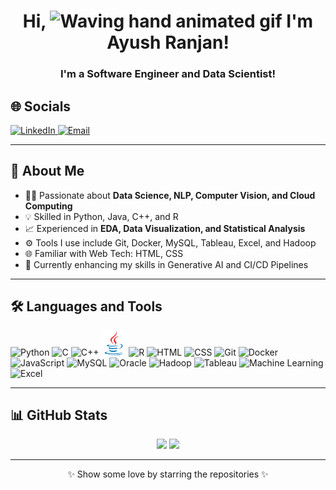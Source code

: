 <h1 align="center"> Hi, <img src="https://raw.githubusercontent.com/nixin72/nixin72/master/wave.gif" alt="Waving hand animated gif" height="45" width="45" /> I'm Ayush Ranjan!</h1>
<h3 align="center">I'm a Software Engineer and Data Scientist!</h3>

## 🌐 Socials

<p align="left">
<a href="https://www.linkedin.com/in/ayush-ranjan/" target="_blank">
  <img src="https://cdn-icons-png.flaticon.com/512/174/174857.png" width="32px" alt="LinkedIn" />
</a>
<a href="mailto:ayushranjan94300@gmail.com" target="_blank">
  <img src="https://cdn-icons-png.flaticon.com/512/281/281769.png" width="32px" alt="Email" />
</a>
</p>

---

## 💫 About Me

- 👨‍💻 Passionate about **Data Science, NLP, Computer Vision, and Cloud Computing**
- 💡 Skilled in Python, Java, C++, and R  
- 📈 Experienced in **EDA, Data Visualization, and Statistical Analysis**
- ⚙️ Tools I use include Git, Docker, MySQL, Tableau, Excel, and Hadoop  
- 🌐 Familiar with Web Tech: HTML, CSS  
- 🎯 Currently enhancing my skills in Generative AI and CI/CD Pipelines

---

## 🛠️ Languages and Tools

<p>
  <img src="https://img.icons8.com/color/344/python--v1.png" height="40" alt="Python"/>
  <img src="https://upload.wikimedia.org/wikipedia/commons/1/18/C_Programming_Language.svg" height="40" alt="C"/>
  <img src="https://upload.wikimedia.org/wikipedia/commons/1/18/ISO_C%2B%2B_Logo.svg" height="40" alt="C++"/>
  <img src="https://raw.githubusercontent.com/devicons/devicon/master/icons/java/java-original.svg" height="40" alt="Java"/>
  <img src="https://www.vectorlogo.zone/logos/r-project/r-project-icon.svg" height="40" alt="R"/>
  <img src="https://www.vectorlogo.zone/logos/w3_html5/w3_html5-icon.svg" height="40" alt="HTML"/>
  <img src="https://www.vectorlogo.zone/logos/w3_css/w3_css-icon.svg" height="40" alt="CSS"/>
  <img src="https://cdn-icons-png.flaticon.com/512/5968/5968313.png" height="40" alt="Git"/>
  <img src="https://cdn-icons-png.flaticon.com/512/1006/1006771.png" height="40" alt="Docker"/>
  <img src="https://cdn-icons-png.flaticon.com/512/919/919836.png" height="40" alt="JavaScript"/>
  <img src="https://www.vectorlogo.zone/logos/mysql/mysql-icon.svg" height="40" alt="MySQL"/>
  <img src="https://www.vectorlogo.zone/logos/oracle/oracle-icon.svg" height="40" alt="Oracle"/>
  <img src="https://raw.githubusercontent.com/cncf/landscape/master/hosted_logos/apache-hadoop.svg" height="40" alt="Hadoop"/>
  <img src="https://cdn.worldvectorlogo.com/logos/tableau-software.svg" height="40" alt="Tableau"/>
  <img src="https://img.icons8.com/ios-filled/50/000000/artificial-intelligence.png" height="40" alt="Machine Learning"/>
  <img src="https://cdn-icons-png.flaticon.com/512/732/732220.png" height="40" alt="Excel"/>
</p>

---

## 📊 GitHub Stats

<p align="center">
  <img width="48%" src="https://github-readme-stats.vercel.app/api?username=ayushranjan828&show_icons=true&theme=tokyonight" />
  <img width="48%" src="https://github-readme-streak-stats.herokuapp.com/?user=ayushranjan828&theme=tokyonight" />
</p>

---

<p align="center">
✨ Show some love by starring the repositories ✨
</p>
